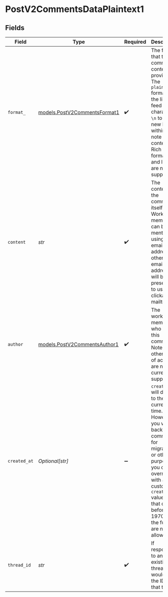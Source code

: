# PostV2CommentsDataPlaintext1


## Fields

| Field                                                                                                                                                                                                                                       | Type                                                                                                                                                                                                                                        | Required                                                                                                                                                                                                                                    | Description                                                                                                                                                                                                                                 | Example                                                                                                                                                                                                                                     |
| ------------------------------------------------------------------------------------------------------------------------------------------------------------------------------------------------------------------------------------------- | ------------------------------------------------------------------------------------------------------------------------------------------------------------------------------------------------------------------------------------------- | ------------------------------------------------------------------------------------------------------------------------------------------------------------------------------------------------------------------------------------------- | ------------------------------------------------------------------------------------------------------------------------------------------------------------------------------------------------------------------------------------------- | ------------------------------------------------------------------------------------------------------------------------------------------------------------------------------------------------------------------------------------------- |
| `format_`                                                                                                                                                                                                                                   | [models.PostV2CommentsFormat1](../models/postv2commentsformat1.md)                                                                                                                                                                          | :heavy_check_mark:                                                                                                                                                                                                                          | The format that the comment content is provided in. The `plaintext` format uses the line feed character `\n` to create new lines within the note content. Rich text formatting and links are not supported.                                 |                                                                                                                                                                                                                                             |
| `content`                                                                                                                                                                                                                                   | *str*                                                                                                                                                                                                                                       | :heavy_check_mark:                                                                                                                                                                                                                          | The content of the comment itself. Workspace members can be mentioned using their email address, otherwise email addresses will be presented to users as clickable mailto links.                                                            | If I put the email address of my colleague on Attio in here, e.g. alice@attio.com, they will be notified. Other emails (e.g. person@example.com) will be turned into clickable links.                                                       |
| `author`                                                                                                                                                                                                                                    | [models.PostV2CommentsAuthor1](../models/postv2commentsauthor1.md)                                                                                                                                                                          | :heavy_check_mark:                                                                                                                                                                                                                          | The workspace member who wrote this comment. Note that other types of actors are not currently supported.                                                                                                                                   | {<br/>"type": "workspace-member",<br/>"id": "50cf242c-7fa3-4cad-87d0-75b1af71c57b"<br/>}                                                                                                                                                    |
| `created_at`                                                                                                                                                                                                                                | *Optional[str]*                                                                                                                                                                                                                             | :heavy_minus_sign:                                                                                                                                                                                                                          | `created_at` will default to the current time. However, if you wish to backdate a comment for migration or other purposes, you can override with a custom `created_at` value. Note that dates before 1970 or in the future are not allowed. | 2023-01-01T15:00:00.000000000Z                                                                                                                                                                                                              |
| `thread_id`                                                                                                                                                                                                                                 | *str*                                                                                                                                                                                                                                       | :heavy_check_mark:                                                                                                                                                                                                                          | If responding to an existing thread, this would be the ID of that thread.                                                                                                                                                                   | aa1dc1d9-93ac-4c6c-987e-16b6eea9aab2                                                                                                                                                                                                        |